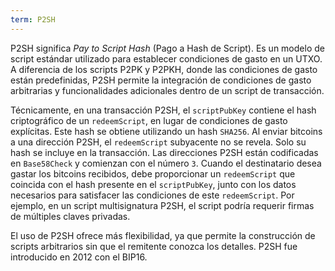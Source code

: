 ```yaml
---
term: P2SH
---
```


P2SH significa *Pay to Script Hash* (Pago a Hash de Script). Es un modelo de script estándar utilizado para establecer condiciones de gasto en un UTXO. A diferencia de los scripts P2PK y P2PKH, donde las condiciones de gasto están predefinidas, P2SH permite la integración de condiciones de gasto arbitrarias y funcionalidades adicionales dentro de un script de transacción.

Técnicamente, en una transacción P2SH, el `scriptPubKey` contiene el hash criptográfico de un `redeemScript`, en lugar de condiciones de gasto explícitas. Este hash se obtiene utilizando un hash `SHA256`. Al enviar bitcoins a una dirección P2SH, el `redeemScript` subyacente no se revela. Solo su hash se incluye en la transacción. Las direcciones P2SH están codificadas en `Base58Check` y comienzan con el número `3`. Cuando el destinatario desea gastar los bitcoins recibidos, debe proporcionar un `redeemScript` que coincida con el hash presente en el `scriptPubKey`, junto con los datos necesarios para satisfacer las condiciones de este `redeemScript`. Por ejemplo, en un script multisignatura P2SH, el script podría requerir firmas de múltiples claves privadas.

El uso de P2SH ofrece más flexibilidad, ya que permite la construcción de scripts arbitrarios sin que el remitente conozca los detalles. P2SH fue introducido en 2012 con el BIP16.
